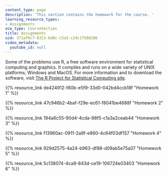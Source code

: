 ```yaml
---
content_type: page
description: 'This section contains the homework for the course. '
learning_resource_types:
- Assignments
ocw_type: CourseSection
title: Assignments
uid: 371af9c7-8313-bd8c-c5a3-c24c1f588286
video_metadata:
  youtube_id: null
---
```


Some of the problems use R, a free software environment for statistical computing and graphics. It compiles and runs on a wide variety of UNIX platforms, Windows and MacOS. For more information and to download the software, visit [The R Project for Statistical Computing site](https://www.r-project.org/).

{{% resource_link de424912-f80b-e5f9-33d0-042bd4ccb18f "Homework 1" %}}

{{% resource_link 47c946b2-4baf-f29e-ec61-f8041be4688f "Homework 2" %}}

{{% resource_link 194a6c55-90d4-4cda-98f5-c1a3a2ceab44 "Homework 3" %}}

{{% resource_link f13960ac-0911-2a9f-e860-4c64f03df157 "Homework 4" %}}

{{% resource_link 929d2575-4a24-b963-df88-d09ab5e75a07 "Homework 5" %}}

{{% resource_link 5c138074-4ca9-843d-ce19-106724e03403 "Homework 6" %}}